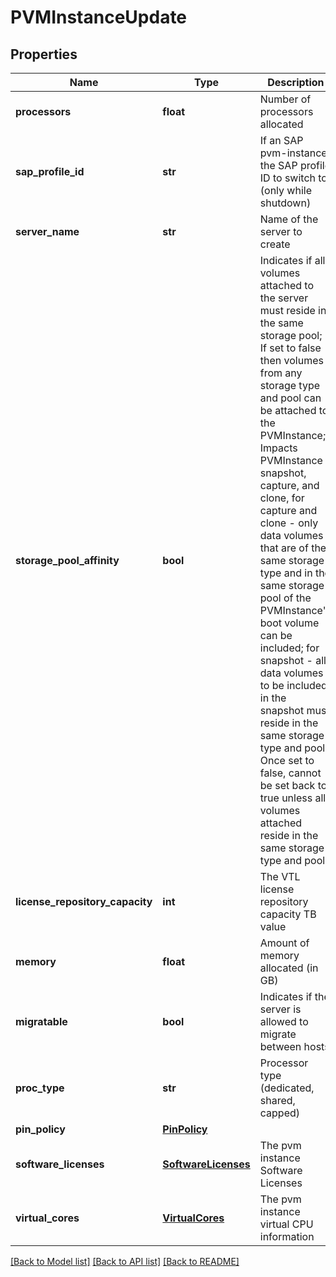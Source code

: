 # PVMInstanceUpdate

## Properties
Name | Type | Description | Notes
------------ | ------------- | ------------- | -------------
**processors** | **float** | Number of processors allocated | [optional] 
**sap_profile_id** | **str** | If an SAP pvm-instance, the SAP profile ID to switch to (only while shutdown) | [optional] 
**server_name** | **str** | Name of the server to create | [optional] 
**storage_pool_affinity** | **bool** | Indicates if all volumes attached to the server must reside in the same storage pool; If set to false then volumes from any storage type and pool can be attached to the PVMInstance; Impacts PVMInstance snapshot, capture, and clone, for capture and clone - only data volumes that are of the same storage type and in the same storage pool of the PVMInstance&#39;s boot volume can be included; for snapshot - all data volumes to be included in the snapshot must reside in the same storage type and pool. Once set to false, cannot be set back to true unless all volumes attached reside in the same storage type and pool. | [optional] [default to True]
**license_repository_capacity** | **int** | The VTL license repository capacity TB value | [optional] 
**memory** | **float** | Amount of memory allocated (in GB) | [optional] 
**migratable** | **bool** | Indicates if the server is allowed to migrate between hosts | [optional] [default to True]
**proc_type** | **str** | Processor type (dedicated, shared, capped) | [optional] 
**pin_policy** | [**PinPolicy**](PinPolicy.md) |  | [optional] 
**software_licenses** | [**SoftwareLicenses**](SoftwareLicenses.md) | The pvm instance Software Licenses | [optional] 
**virtual_cores** | [**VirtualCores**](VirtualCores.md) | The pvm instance virtual CPU information | [optional] 

[[Back to Model list]](../README.md#documentation-for-models) [[Back to API list]](../README.md#documentation-for-api-endpoints) [[Back to README]](../README.md)



